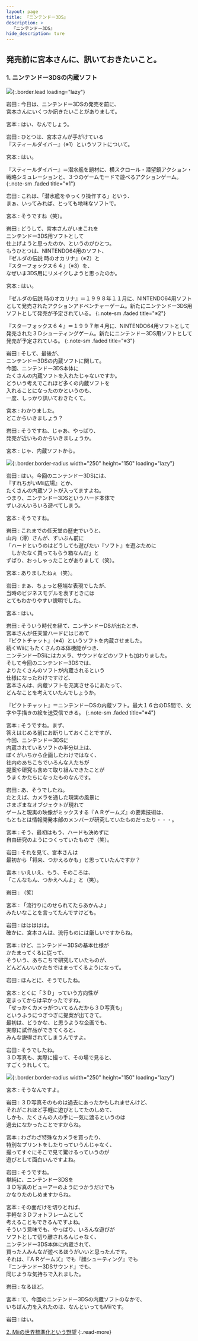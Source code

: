 ```yaml
---
layout: page
title: 『ニンテンドー3DS』
description: >
  『ニンテンドー3DS』
hide_description: ture
---
```


## 発売前に宮本さんに、訊いておきたいこと。

### 1. ニンテンドー3DSの内蔵ソフト

![](/interviews/jp/3ds/hardware/vol1/img/mainvisual1.jpg){:.border.lead loading="lazy"}

岩田
: 今日は、ニンテンドー3DSの発売を前に、<br>宮本さんにいくつか訊きたいことがありまして。

宮本
: はい、なんでしょう。

岩田
: ひとつは、宮本さんが手がけている<br>『スティールダイバー』（※1）というソフトについて。

宮本
: はい。


『スティールダイバー』＝潜水艦を題材に、横スクロール・潜望鏡アクション・戦略シミュレーションと、３つのゲームモードで遊べるアクションゲーム。
{:.note-sm .faded title="※1"}

岩田
: これは、「潜水艦をゆっくり操作する」という、<br>まぁ、いってみれば、とっても地味なソフトで。

宮本
: そうですね（笑）。

岩田
: どうして、宮本さんがいまこれを<br>ニンテンドー3DS用ソフトとして<br>仕上げようと思ったのか、というのがひとつ。<br>もうひとつは、NINTENDO64用のソフト、<br>『ゼルダの伝説 時のオカリナ』（※2）と<br>『スターフォックス６４』（※3）を、<br>なぜいま3DS用にリメイクしようと思ったのか。

宮本
: はい。


『ゼルダの伝説 時のオカリナ』＝１９９８年１１月に、NINTENDO64用ソフトとして発売されたアクションアドベンチャーゲーム。新たにニンテンドー3DS用ソフトとして発売が予定されている。
{:.note-sm .faded title="※2"}


『スターフォックス６４』＝１９９７年４月に、NINTENDO64用ソフトとして発売された３Ｄシューティングゲーム。新たにニンテンドー3DS用ソフトとして発売が予定されている。
{:.note-sm .faded title="※3"}

岩田
: そして、最後が、<br>ニンテンドー3DSの内蔵ソフトに関して。<br>今回、ニンテンドー3DS本体に<br>たくさんの内蔵ソフトを入れたじゃないですか。<br>どういう考えでこれほど多くの内蔵ソフトを<br>入れることになったのかというのも、<br>一度、しっかり訊いておきたくて。

宮本
: わかりました。<br>どこからいきましょう？

岩田
: そうですね、じゃあ、やっぱり、<br>発売が近いものからいきましょうか。

宮本
: じゃ、内蔵ソフトから。

![](/interviews/jp/3ds/hardware/vol1/img/photo1.jpg){:.border.border-radius width="250" height="150"  loading="lazy"}

岩田
: はい。今回のニンテンドー3DSには、<br>『すれちがいMii広場』とか、<br>たくさんの内蔵ソフトが入ってますよね。<br>つまり、ニンテンドー3DSというハード本体で<br>ずいぶんいろいろ遊べてしまう。

宮本
: そうですね。

岩田
: これまでの任天堂の歴史でいうと、<br>山内（溥）さんが、ずいぶん前に<br>「ハードというのはどうしても遊びたい『ソフト』を遊ぶために<br>　しかたなく買ってもらう箱なんだ」と<br>ずばり、おっしゃったことがありまして（笑）。

宮本
: ありましたねぇ（笑）。

岩田
: まぁ、ちょっと極端な表現でしたが、<br>当時のビジネスモデルを表すときには<br>とてもわかりやすい説明でした。

宮本
: はい。

岩田
: そういう時代を経て、ニンテンドーDSが出たとき、<br>宮本さんが任天堂ハードにはじめて<br>『ピクトチャット』（※4）というソフトを内蔵させました。<br>続くWiiにもたくさんの本体機能がつき、<br>ニンテンドーDSiにはカメラ、サウンドなどのソフトも加わりました。<br>そして今回のニンテンドー3DSでは、<br>よりたくさんのソフトが内蔵されるという<br>仕様になったわけですけど、<br>宮本さんは、内蔵ソフトを充実させるにあたって、<br>どんなことを考えていたんでしょうか。


『ピクトチャット』＝ニンテンドーDSの内蔵ソフト。最大１６台のDS間で、文字や手描きの絵を送受信できる。
{:.note-sm .faded title="※4"}

宮本
: そうですね。まず、<br>答えはじめる前にお断りしておくことですが、<br>今回、ニンテンドー3DSに<br>内蔵されているソフトの半分以上は、<br>ぼくがいちから企画したわけではなく、<br>社内のあちこちでいろんな人たちが<br>提案や研究も含めて取り組んできたことが<br>うまくかたちになったものなんです。

岩田
: あ、そうでしたね。<br>たとえば、カメラを通した現実の風景に<br>さまざまなオブジェクトが現れて<br>ゲームと現実の映像がミックスする『ＡＲゲームズ』の要素技術は、<br>もともとは情報開発本部のメンバーが研究していたものだったり・・・。

宮本
: そう、最初はもう、ハードも決めずに<br>自由研究のようにつくっていたもので（笑）。

岩田
: それを見て、宮本さんは<br>最初から「将来、つかえるかも」と思っていたんですか？

宮本
: いえいえ、もう、そのころは、<br>「こんなもん、つかえへんよ」と（笑）。

岩田
: （笑）

宮本
: 「流行りにのせられてたらあかんよ」<br>みたいなことを言ってたんですけども。

岩田
: ははははは。<br>確かに、宮本さんは、流行ものには厳しいですからね。

宮本
: けど、ニンテンドー3DSの基本仕様が<br>かたまってくるに従って、<br>そういう、あちこちで研究していたものが、<br>どんどんいいかたちではまってくるようになって。

岩田
: ほんとに、そうでしたね。

宮本
: とくに「３Ｄ」っていう方向性が<br>定まってからは早かったですね。<br>「せっかくカメラがついてるんだから３Ｄ写真も」<br>というふうにつぎつぎに提案が出てきて。<br>最初は、どうかな、と思うような企画でも、<br>実際に試作品ができてくると、<br>みんな説得されてしまうんですよ。

岩田
: そうでしたね。<br>３Ｄ写真も、実際に撮って、その場で見ると、<br>すごくうれしくて。

![](/interviews/jp/3ds/hardware/vol1/img/photo2.jpg){:.border.border-radius width="250" height="150"  loading="lazy"}

宮本
: そうなんですよ。

岩田
: ３Ｄ写真そのものは過去にあったかもしれませんけど、<br>それがこれほど手軽に遊びとしてたのしめて、<br>しかも、たくさんの人の手に一気に渡るというのは<br>過去になかったことですからね。

宮本
: わざわざ特殊なカメラを買ったり、<br>特別なプリントをしたりっていうんじゃなく、<br>撮ってすぐにそこで見て驚けるっていうのが<br>遊びとして面白いんですよね。

岩田
: そうですね。<br>単純に、ニンテンドー3DSを<br>３Ｄ写真のビューアーのようにつかうだけでも<br>かなりたのしめますからね。

宮本
: その面だけを切りとれば、<br>手軽な３Ｄフォトフレームとして<br>考えることもできるんですよね。<br>そういう意味でも、やっぱり、いろんな遊びが<br>ソフトとして切り離されるんじゃなく、<br>ニンテンドー3DS本体に内蔵されて、<br>買った人みんなが遊べるほうがいいと思ったんです。<br>それは、『ＡＲゲームズ』でも『顔シューティング』でも<br>『ニンテンドー3DSサウンド』でも、<br>同じような気持ちで入れました。

岩田
: なるほど。

宮本
: で、今回のニンテンドー3DSの内蔵ソフトのなかで、<br>いちばん力を入れたのは、なんといってもMiiです。

岩田
: はい。




[2. Miiの世界標準化という野望](2.md)
{:.read-more}

